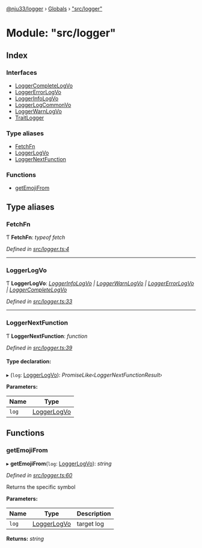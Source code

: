 [@nju33/logger](../README.md) › [Globals](../globals.md) › ["src/logger"](_src_logger_.md)

# Module: "src/logger"

## Index

### Interfaces

* [LoggerCompleteLogVo](../interfaces/_src_logger_.loggercompletelogvo.md)
* [LoggerErrorLogVo](../interfaces/_src_logger_.loggererrorlogvo.md)
* [LoggerInfoLogVo](../interfaces/_src_logger_.loggerinfologvo.md)
* [LoggerLogCommonVo](../interfaces/_src_logger_.loggerlogcommonvo.md)
* [LoggerWarnLogVo](../interfaces/_src_logger_.loggerwarnlogvo.md)
* [TraitLogger](../interfaces/_src_logger_.traitlogger.md)

### Type aliases

* [FetchFn](_src_logger_.md#fetchfn)
* [LoggerLogVo](_src_logger_.md#loggerlogvo)
* [LoggerNextFunction](_src_logger_.md#loggernextfunction)

### Functions

* [getEmojiFrom](_src_logger_.md#getemojifrom)

## Type aliases

###  FetchFn

Ƭ **FetchFn**: *typeof fetch*

*Defined in [src/logger.ts:4](https://github.com/nju33/logger/blob/9b2a4b5/src/logger.ts#L4)*

___

###  LoggerLogVo

Ƭ **LoggerLogVo**: *[LoggerInfoLogVo](../interfaces/_src_logger_.loggerinfologvo.md) | [LoggerWarnLogVo](../interfaces/_src_logger_.loggerwarnlogvo.md) | [LoggerErrorLogVo](../interfaces/_src_logger_.loggererrorlogvo.md) | [LoggerCompleteLogVo](../interfaces/_src_logger_.loggercompletelogvo.md)*

*Defined in [src/logger.ts:33](https://github.com/nju33/logger/blob/9b2a4b5/src/logger.ts#L33)*

___

###  LoggerNextFunction

Ƭ **LoggerNextFunction**: *function*

*Defined in [src/logger.ts:39](https://github.com/nju33/logger/blob/9b2a4b5/src/logger.ts#L39)*

#### Type declaration:

▸ (`log`: [LoggerLogVo](_src_logger_.md#loggerlogvo)): *PromiseLike‹LoggerNextFunctionResult›*

**Parameters:**

Name | Type |
------ | ------ |
`log` | [LoggerLogVo](_src_logger_.md#loggerlogvo) |

## Functions

###  getEmojiFrom

▸ **getEmojiFrom**(`log`: [LoggerLogVo](_src_logger_.md#loggerlogvo)): *string*

*Defined in [src/logger.ts:60](https://github.com/nju33/logger/blob/9b2a4b5/src/logger.ts#L60)*

Returns the specific symbol

**Parameters:**

Name | Type | Description |
------ | ------ | ------ |
`log` | [LoggerLogVo](_src_logger_.md#loggerlogvo) | target log  |

**Returns:** *string*
